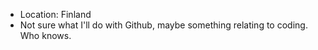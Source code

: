 - Location: Finland
- Not sure what I'll do with Github, maybe something relating to coding. Who knows. 
